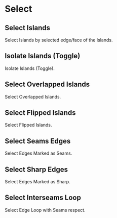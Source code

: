 # Select

## Select Islands

Select Islands by selected edge/face of the Islands.

## Isolate Islands (Toggle)

Isolate Islands (Toggle).

## Select Overlapped Islands

Select Overlapped Islands.

## Select Flipped Islands

Select Flipped Islands.

## Select Seams Edges

Select Edges Marked as Seams.

## Select Sharp Edges

Select Edges Marked as Sharp.

## Select Interseams Loop

Select Edge Loop with Seams respect.